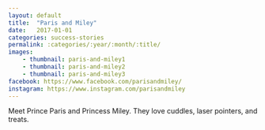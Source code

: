 ```yaml
---
layout: default
title:  "Paris and Miley"
date:   2017-01-01
categories: success-stories
permalink: :categories/:year/:month/:title/
images:
    - thumbnail: paris-and-miley1
    - thumbnail: paris-and-miley2
    - thumbnail: paris-and-miley3
facebook: https://www.facebook.com/parisandmiley/
instagram: https://www.instagram.com/parisandmiley
---
```


Meet Prince Paris and Princess Miley. They love cuddles, laser pointers, and treats.